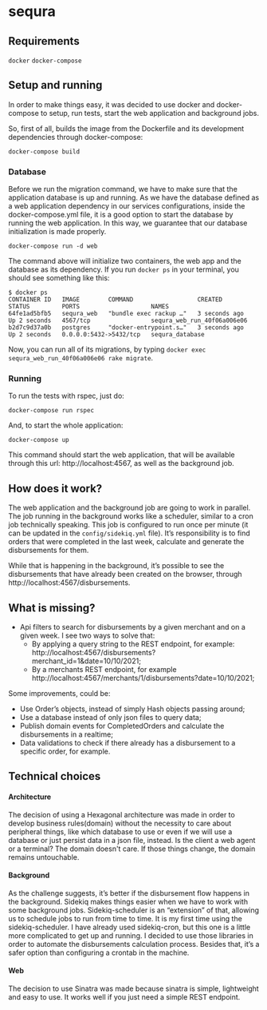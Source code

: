 # sequra

## Requirements
`docker`
`docker-compose`

## Setup and running

In order to make things easy, it was decided to use docker and docker-compose to setup, run tests, start the web application and background jobs.

So, first of all, builds the image from the Dockerfile and its development dependencies through docker-compose:

`docker-compose build`

### Database

Before we run the migration command, we have to make sure that the application database is up and running. As we have the database defined as a web application dependency in our services configurations, inside the docker-compose.yml file, it is a good option to start the database by running the web application. In this way, we guarantee that our database initialization is made properly.

`docker-compose run -d web`

The command above will initialize two containers, the web app and the database as its dependency. If you run `docker ps` in your terminal, you should see something like this:

```
$ docker ps
CONTAINER ID   IMAGE        COMMAND                  CREATED         STATUS         PORTS                    NAMES
64fe1ad5bfb5   sequra_web   "bundle exec rackup …"   3 seconds ago   Up 2 seconds   4567/tcp                 sequra_web_run_40f06a006e06
b2d7c9d37a0b   postgres     "docker-entrypoint.s…"   3 seconds ago   Up 2 seconds   0.0.0.0:5432->5432/tcp   sequra_database
```

Now, you can run all of its migrations, by typing `docker exec sequra_web_run_40f06a006e06 rake migrate`.

### Running

To run the tests with rspec, just do:

`docker-compose run rspec`

And, to start the whole application:

`docker-compose up`

This command should start the web application, that will be available through this url: http://localhost:4567, as well as the background job.

## How does it work?

The web application and the background job are going to work in parallel. The job running in the background works like a scheduler, similar to a cron job technically speaking. This job is configured to run once per minute (it can be updated in the `config/sidekiq.yml` file). It’s responsibility is to find orders that were completed in the last week, calculate and generate the disbursements for them.

While that is happening in the background, it’s possible to see the disbursements that have already been created on the browser, through http://localhost:4567/disbursements. 

## What is missing?
  - Api filters to search for disbursements by a given merchant and on a given week. I see two ways to solve that:
    - By applying a query string to the REST endpoint, for example: http://localhost:4567/disbursements?merchant_id=1&date=10/10/2021;
    - By a merchants REST endpoint, for example http://localhost:4567/merchants/1/disbursements?date=10/10/2021;

Some improvements, could be:
- Use Order’s objects, instead of simply Hash objects passing around;
- Use a database instead of only json files to query data;
- Publish domain events for CompletedOrders and calculate the disbursements in a realtime;
- Data validations to check if there already has a disbursement to a specific order, for example.

## Technical choices

#### Architecture
The decision of using a Hexagonal architecture was made in order to develop business rules(domain) without the necessity to care about peripheral things, like which database to use or even if we will use a database or just persist data in a json file, instead. Is the client a web agent or a terminal? The domain doesn't care. If those things change, the domain remains untouchable.

#### Background
As the challenge suggests, it’s better if the disbursement flow happens in the background. Sidekiq makes things easier when we have to work with some background jobs. Sidekiq-scheduler is an “extension” of that, allowing us to schedule jobs to run from time to time. It is my first time using the sidekiq-scheduler. I have already used sidekiq-cron, but this one is a little more complicated to get up and running. I decided to use those libraries in order to automate the disbursements calculation process. Besides that, it’s a safer option than configuring a crontab in the machine.
  
#### Web
The decision to use Sinatra was made because sinatra is simple, lightweight and easy to use. It works well if you just need a simple REST endpoint.
  

